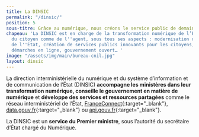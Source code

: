 ```yaml
---
title: La DINSIC
permalink: "/dinsic/"
position: 5
sous-titre: Grâce au numérique, nous créons le service public de demain
chapeau: 'La DINSIC est en charge de la transformation numérique de l’État au bénéfice
  du citoyen comme de l''agent, sous tous ses aspects : modernisation du système d''information
  de l''État, création de services publics innovants pour les citoyens, qualité des
  démarches en ligne, gouvernement ouvert… '
image: "/assets/img/main/bureau-cnil.jpg"
layout: dinsic
---
```


La direction interministérielle du numérique et du système d’information et de communication de l’État (DINSIC) **accompagne les ministères dans leur transformation numérique, conseille le gouvernement en matière de numérique** et **développe des services et ressources partagées** comme le réseau interministériel de l’État, [FranceConnect](https://franceconnect.gouv.fr){:target="_blank"}, [data.gouv.fr](https://www.data.gouv.fr){:target="_blank"} ou [api.gouv.fr](https://www.api.gouv.fr){:target="_blank"}.

La DINSIC est un **service du Premier ministre**, sous l’autorité du secrétaire d’État chargé du Numérique.